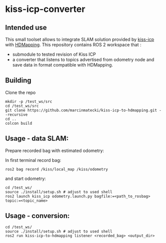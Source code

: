 # kiss-icp-converter


## Intended use 

This small toolset allows to integrate SLAM solution provided by [kiss-icp](https://github.com/PRBonn/kiss-icp) with [HDMapping](https://github.com/MapsHD/HDMapping).
This repository contains ROS 2 workspace that :
  - submodule to tested revision of Kiss ICP
  - a converter that listens to topics advertised from odometry node and save data in format compatible with HDMapping.


## Building

Clone the repo
```shell
mkdir -p /test_ws/src
cd /test_ws/src
git clone https://github.com/marcinmatecki/kiss-icp-to-hdmapping.git --recursive
cd ..
colcon build
```

## Usage - data SLAM:

Prepare recorded bag with estimated odometry:

In first terminal record bag:
```shell
ros2 bag record /kiss/local_map /kiss/odometry
```

and start odometry:
```shell 
cd /test_ws/
source ./install/setup.sh # adjust to used shell
ros2 launch kiss_icp odometry.launch.py bagfile:=<path_to_rosbag> topic:=<topic_name>
```

## Usage - conversion:

```shell
cd /test_ws/
source ./install/setup.sh # adjust to used shell
ros2 run kiss-icp-to-hdmapping listener <recorded_bag> <output_dir>
```
